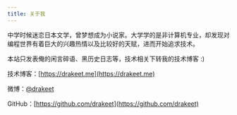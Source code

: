 ```yaml
---
title: 关于我
---
```


中学时候迷恋日本文学，曾梦想成为小说家。大学学的是非计算机专业，却发现对编程世界有着巨大的兴趣热情以及比较好的天赋，进而开始追求技术。

本站只发表俺的闲言碎语、黑历史日志等，技术相关下转我的技术博客 :)

技术博客：[https://drakeet.me](https://drakeet.me)

微博：[@drakeet](htts://weibo.com/drak11t)

GitHub：[https://github.com/drakeet](https://github.com/drakeet)
